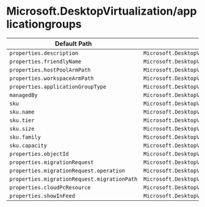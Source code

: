 # Microsoft.DesktopVirtualization/applicationgroups

| Default Path | Alias |
|---|---|
| `properties.description` | `Microsoft.DesktopVirtualization/applicationGroups/description` |
| `properties.friendlyName` | `Microsoft.DesktopVirtualization/applicationGroups/friendlyName` |
| `properties.hostPoolArmPath` | `Microsoft.DesktopVirtualization/applicationGroups/hostPoolArmPath` |
| `properties.workspaceArmPath` | `Microsoft.DesktopVirtualization/applicationGroups/workspaceArmPath` |
| `properties.applicationGroupType` | `Microsoft.DesktopVirtualization/applicationGroups/applicationGroupType` |
| `managedBy` | `Microsoft.DesktopVirtualization/applicationGroups/managedBy` |
| `sku` | `Microsoft.DesktopVirtualization/applicationGroups/sku` |
| `sku.name` | `Microsoft.DesktopVirtualization/applicationGroups/sku.name` |
| `sku.tier` | `Microsoft.DesktopVirtualization/applicationGroups/sku.tier` |
| `sku.size` | `Microsoft.DesktopVirtualization/applicationGroups/sku.size` |
| `sku.family` | `Microsoft.DesktopVirtualization/applicationGroups/sku.family` |
| `sku.capacity` | `Microsoft.DesktopVirtualization/applicationGroups/sku.capacity` |
| `properties.objectId` | `Microsoft.DesktopVirtualization/applicationGroups/objectId` |
| `properties.migrationRequest` | `Microsoft.DesktopVirtualization/applicationGroups/migrationRequest` |
| `properties.migrationRequest.operation` | `Microsoft.DesktopVirtualization/applicationGroups/migrationRequest.operation` |
| `properties.migrationRequest.migrationPath` | `Microsoft.DesktopVirtualization/applicationGroups/migrationRequest.migrationPath` |
| `properties.cloudPcResource` | `Microsoft.DesktopVirtualization/applicationGroups/cloudPcResource` |
| `properties.showInFeed` | `Microsoft.DesktopVirtualization/applicationGroups/showInFeed` |

